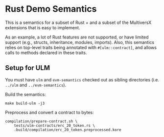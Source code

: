 Rust Demo Semantics
===================

This is a semantics for a subset of Rust + and a subset of the MultiversX
extensions that is easy to implement.

As an example, a lot of Rust features are not supported, or have limited support
(e.g., structs, inheritance, modules, imports).
Also, this semantics relies on top-level traits being annotated with
`#[ulm::contract]`, and allows calls to methods declared in these
traits.

Setup for ULM
-------------

You must have `ulm` and `evm-semantics` checked out as sibling directories
(i.e. `../ulm` and `../evm-semantics`).

Build the semantics:
```
make build-ulm -j3
```

Preprocess and convert a contract to bytes:
```
compilation/prepare-contract.sh \
    tests/ulm-contracts/erc_20_token.rs \
    .build/compilation/erc_20_token.preprocessed.kore
```
